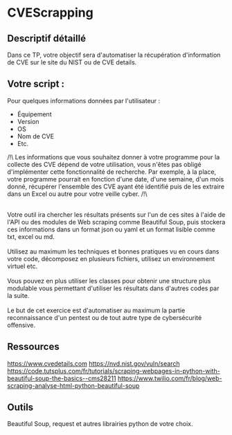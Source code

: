 # CVEScrapping
## Descriptif détaillé
Dans ce TP, votre objectif sera d'automatiser la récupération d'information de CVE sur le site du NIST ou
de CVE details.
## Votre script :
Pour quelques informations données par l'utilisateur :
- Équipement
- Version
- OS
- Nom de CVE
- Etc.

/!\ Les informations que vous souhaitez donner à votre programme pour la collecte des CVE dépend de
votre utilisation, vous n'êtes pas obligé d'implémenter cette fonctionnalité de recherche. Par exemple, à la
place, votre programme pourrait en fonction d'une date, d'une semaine, d'un mois donné, récupérer
l'ensemble des CVE ayant été identifié puis de les extraire dans un Excel ou autre pour votre veille cyber.
/!\

<br>
Votre outil ira chercher les résultats présents sur l'un de ces sites à l'aide de l'API ou des modules de
Web scraping comme Beautiful Soup, puis stockera ces informations dans un format json ou yaml et un
format lisible comme txt, excel ou md.
<br><br>
Utilisez au maximum les techniques et bonnes pratiques vu en cours dans votre code, décomposez en
plusieurs fichiers, utilisez un environnement virtuel etc.
<br><br>
Vous pouvez en plus utiliser les classes pour obtenir une structure plus modulable vous permettant
d'utiliser les résultats dans d'autres codes par la suite.
<br><br>
Le but de cet exercice est d'automatiser au maximum la partie reconnaissance d'un pentest ou de tout
autre type de cybersécurité offensive.

## Ressources
https://www.cvedetails.com
https://nvd.nist.gov/vuln/search
https://code.tutsplus.com/fr/tutorials/scraping-webpages-in-python-with-beautiful-soup-the-basics--cms28211
https://www.twilio.com/fr/blog/web-scraping-analyse-html-python-beautiful-soup

## Outils
Beautiful Soup, request et autres librairies python de votre choix.
